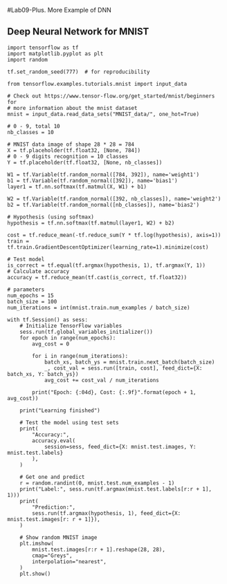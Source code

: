#Lab09-Plus. More Example of DNN

## Deep Neural Network for MNIST

    import tensorflow as tf
    import matplotlib.pyplot as plt
    import random
    
    tf.set_random_seed(777)  # for reproducibility
    
    from tensorflow.examples.tutorials.mnist import input_data
    
    # Check out https://www.tensor-flow.org/get_started/mnist/beginners for
    # more information about the mnist dataset
    mnist = input_data.read_data_sets("MNIST_data/", one_hot=True)
    
    # 0 - 9, total 10
    nb_classes = 10
    
    # MNIST data image of shape 28 * 28 = 784
    X = tf.placeholder(tf.float32, [None, 784])
    # 0 - 9 digits recognition = 10 classes
    Y = tf.placeholder(tf.float32, [None, nb_classes])
    
    W1 = tf.Variable(tf.random_normal([784, 392]), name='weight1')
    b1 = tf.Variable(tf.random_normal([392]), name='bias1')
    layer1 = tf.nn.softmax(tf.matmul(X, W1) + b1)
    
    W2 = tf.Variable(tf.random_normal([392, nb_classes]), name='weight2')
    b2 = tf.Variable(tf.random_normal([nb_classes]), name='bias2')
    
    # Hypothesis (using softmax)
    hypothesis = tf.nn.softmax(tf.matmul(layer1, W2) + b2)
    
    cost = tf.reduce_mean(-tf.reduce_sum(Y * tf.log(hypothesis), axis=1))
    train = tf.train.GradientDescentOptimizer(learning_rate=1).minimize(cost)
    
    # Test model
    is_correct = tf.equal(tf.argmax(hypothesis, 1), tf.argmax(Y, 1))
    # Calculate accuracy
    accuracy = tf.reduce_mean(tf.cast(is_correct, tf.float32))
    
    # parameters
    num_epochs = 15
    batch_size = 100
    num_iterations = int(mnist.train.num_examples / batch_size)
    
    with tf.Session() as sess:
        # Initialize TensorFlow variables
        sess.run(tf.global_variables_initializer())
        for epoch in range(num_epochs):
            avg_cost = 0
    
            for i in range(num_iterations):
                batch_xs, batch_ys = mnist.train.next_batch(batch_size)
                _, cost_val = sess.run([train, cost], feed_dict={X: batch_xs, Y: batch_ys})
                avg_cost += cost_val / num_iterations
    
            print("Epoch: {:04d}, Cost: {:.9f}".format(epoch + 1, avg_cost))
    
        print("Learning finished")
    
        # Test the model using test sets
        print(
            "Accuracy:",
            accuracy.eval(
                session=sess, feed_dict={X: mnist.test.images, Y: mnist.test.labels}
            ),
        )
    
        # Get one and predict
        r = random.randint(0, mnist.test.num_examples - 1)
        print("Label:", sess.run(tf.argmax(mnist.test.labels[r:r + 1], 1)))
        print(
            "Prediction:",
            sess.run(tf.argmax(hypothesis, 1), feed_dict={X: mnist.test.images[r: r + 1]}),
        )
    
        # Show random MNIST image
        plt.imshow(
            mnist.test.images[r:r + 1].reshape(28, 28),
            cmap="Greys",
            interpolation="nearest",
        )
        plt.show()
    